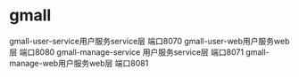 # gmall
gmall-user-service用户服务service层 端口8070
gmall-user-web用户服务web层 端口8080
gmall-manage-service 用户服务service层 端口8071
gmall-manage-web用户服务web层 端口8081
